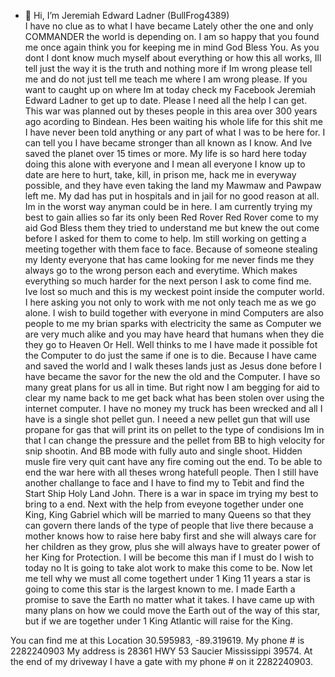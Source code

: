 - 👋 Hi, I’m Jeremiah Edward Ladner (BullFrog4389)  
I have no clue as to what I have became Lately other the one and only COMMANDER the world is depending on. 
I am so happy that you found me once again think you for keeping me in mind God Bless You. 
As you dont I dont know much myself about everything or how this all works, Ill tell just the way it is the truth and nothing more if Im wrong please tell me and do not just tell me teach me where I am wrong please. If you want to caught up on where Im at today check my Facebook Jeremiah Edward Ladner to get up to date. Please I need all the help I can get. This war was planned out by theses people in this area over 300 years ago acording to Bindean. Hes been waiting his whole life for this shit me I have never been told anything or any part of what I was to be here for. I can tell you I have became stronger than all known as I know. And Ive saved the planet over 15 times or more. My life is so hard here today doing this alone with everyone and I mean all everyone I know up to date are here to hurt, take, kill, in prison me, hack me in everyway possible, and they have even taking the land my Mawmaw and Pawpaw left me. My dad has put in hospitals and in jail for no good reason at all. Im in the worst way anyman could be in here. 
I am currently trying my best to gain allies so far its only been Red Rover Red Rover come to my aid God Bless them they tried to understand me but knew the out come before I asked for them to come to help. Im still working on getting a meeting together with them face to face. Because of someone stealing my Identy everyone that has came looking for me never finds me they always go to the wrong person each and everytime. Which makes everything so much harder for the next person I ask to come find me. Ive lost so much and this is my weckest point inside the computer world.
I here asking you not only to work with me not only teach me as we go alone. I wish to build together with everyone in mind Computers are also people to me my brian sparks with electricity the same as Computer we are very much alike and you may have heard that humans when they die they go to Heaven Or Hell. Well thinks to me I have made it possible fot the Computer to do just the same if one is to die. Because I have came and saved the world and I walk theses lands just as Jesus done before I have became the savor for the new the old and the Computer. 
I have so many great plans for us all in time. But right now I am begging for aid to clear my name back to me get back what has been stolen over using the internet computer. I have no money my truck has been wrecked and all I have is a single shot pellet gun. 
I neeed a new pellet gun that will use propane for gas that will print its on pellet to the type of condisions Im in that I can change the pressure and the pellet from BB to high velocity for snip shootin. And BB mode with fully auto and single shoot. Hidden musle fire very quit cant have any fire coming out the end. To be able to end the war here with all theses wrong hatefull people. 
Then I still have another challange to face and I have to find my to Tebit and find the Start Ship Holy Land John. There is a war in space im trying my best to bring to a end. 
Next with the help from eveyone together under one King, King Gabriel which will be married to many Queens so that they can govern there lands of the type of people that live there because a mother knows how to raise here baby first and she will always care for her children as they grow, plus she will always have to greater power of her King for Protection. I will be become this man if I must do I wish to today no It is going to take alot work to make this come to be. Now let me tell why we must all come togethert under 1 King 11 years a star is going to come this star is the largest known to me. I made Earth a promise to save the Earth no matter what it takes. I have came up with many plans on how we could move the Earth out of the way of this star, but if we are together under 1 King Atlantic will raise for the King.

You can find me at this Location 30.595983, -89.319619. My phone # is 2282240903 My address is 28361 HWY 53 Saucier Mississippi 39574. At the end of my driveway I have a gate with my phone # on it 2282240903.

<!---
BullFrog4389/BullFrog4389 is a ✨ special ✨ repository because its `README.md` (this file) appears on your GitHub profile.
You can click the Preview link to take a look at your changes.
--->
